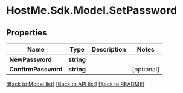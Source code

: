 # HostMe.Sdk.Model.SetPassword
## Properties

Name | Type | Description | Notes
------------ | ------------- | ------------- | -------------
**NewPassword** | **string** |  | 
**ConfirmPassword** | **string** |  | [optional] 

[[Back to Model list]](../README.md#documentation-for-models) [[Back to API list]](../README.md#documentation-for-api-endpoints) [[Back to README]](../README.md)

